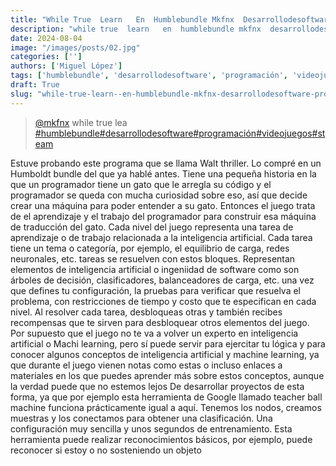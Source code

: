 ```yaml
---
title: "While True  Learn   En  Humblebundle Mkfnx  Desarrollodesoftware  Programacion  Videojuegos  Steam"
description: "while true  learn   en  humblebundle mkfnx  desarrollodesoftware  programacion  videojuegos  steam"
date: 2024-08-04
image: "/images/posts/02.jpg"
categories: ['']
authors: ['Miguel López']
tags: ['humblebundle', 'desarrollodesoftware', 'programación', 'videojuegos', 'steam']
draft: True
slug: "while-true-learn--en-humblebundle-mkfnx-desarrollodesoftware-programacion-videojuegos-steam"
---
```


<blockquote class="tiktok-embed" cite="{https://www.tiktok.com/@mkfnx/video/7058754595396291846}" data-video-id="7058754595396291846" style="max-width: 605px;min-width: 325px;" > <section> <a target="_blank" title="@mkfnx" href="https://www.tiktok.com/@mkfnx?refer=embed">@mkfnx</a> while true  lea </section> <a title="humblebundle" target="_blank" href="https://www.tiktok.com/tag/humblebundle?refer=embed">#humblebundle</a><a title="desarrollodesoftware" target="_blank" href="https://www.tiktok.com/tag/desarrollodesoftware?refer=embed">#desarrollodesoftware</a><a title="programación" target="_blank" href="https://www.tiktok.com/tag/programación?refer=embed">#programación</a><a title="videojuegos" target="_blank" href="https://www.tiktok.com/tag/videojuegos?refer=embed">#videojuegos</a><a title="steam" target="_blank" href="https://www.tiktok.com/tag/steam?refer=embed">#steam</a> </blockquote> <script async src="https://www.tiktok.com/embed.js"></script>

Estuve probando este programa que se llama Walt thriller. Lo compré en un Humboldt bundle del que ya hablé antes. Tiene una pequeña historia en la que un programador tiene un gato que le arregla su código y el programador se queda con mucha curiosidad sobre eso, así que decide crear una máquina para poder entender a su gato. Entonces el juego trata de el aprendizaje y el trabajo del programador para construir esa máquina de traducción del gato. Cada nivel del juego representa una tarea de aprendizaje o de trabajo relacionada a la inteligencia artificial. Cada tarea tiene un tema o categoría, por ejemplo, el equilibrio de carga, redes neuronales, etc. tareas se resuelven con estos bloques. Representan elementos de inteligencia artificial o ingeniidad de software como son árboles de decisión, clasificadores, balanceadores de carga, etc. una vez que defines tu configuración, la pruebas para verificar que resuelva el problema, con restricciones de tiempo y costo que te especifican en cada nivel. Al resolver cada tarea, desbloqueas otras y también recibes recompensas que te sirven para desbloquear otros elementos del juego. Por supuesto que el juego no te va a volver un experto en inteligencia artificial o Machi learning, pero sí puede servir para ejercitar tu lógica y para conocer algunos conceptos de inteligencia artificial y machine learning, ya que durante el juego vienen notas como estas o incluso enlaces a materiales en los que puedes aprender más sobre estos conceptos, aunque la verdad puede que no estemos lejos De desarrollar proyectos de esta forma, ya que por ejemplo esta herramienta de Google llamado teacher ball machine funciona prácticamente igual a aquí. Tenemos los nodos, creamos muestras y los conectamos para obtener una clasificación. Una configuración muy sencilla y unos segundos de entrenamiento. Esta herramienta puede realizar reconocimientos básicos, por ejemplo, puede reconocer si estoy o no sosteniendo un objeto 